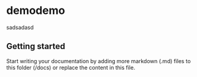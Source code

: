 # demodemo

sadsadasd

## Getting started

Start writing your documentation by adding more markdown (.md) files to this
folder (/docs) or replace the content in this file.
